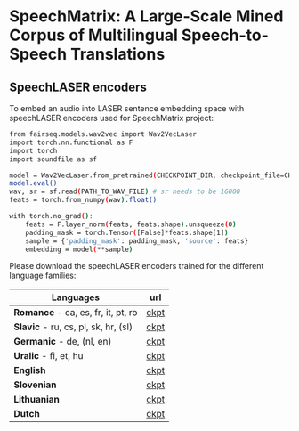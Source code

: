 # SpeechMatrix: A Large-Scale Mined Corpus of Multilingual Speech-to-Speech Translations


## SpeechLASER encoders

To embed an audio into LASER sentence embedding space with speechLASER encoders used for SpeechMatrix project:

```bash
from fairseq.models.wav2vec import Wav2VecLaser
import torch.nn.functional as F
import torch
import soundfile as sf

model = Wav2VecLaser.from_pretrained(CHECKPOINT_DIR, checkpoint_file=CHECKPOINT_NAME).models[0]
model.eval()
wav, sr = sf.read(PATH_TO_WAV_FILE) # sr needs to be 16000
feats = torch.from_numpy(wav).float()

with torch.no_grad():
    feats = F.layer_norm(feats, feats.shape).unsqueeze(0)
    padding_mask = torch.Tensor([False]*feats.shape[1])
    sample = {'padding_mask': padding_mask, 'source': feats}
    embedding = model(**sample)
```

Please download the speechLASER encoders trained for the different language families:

Languages | url
|---|---|
**Romance** - ca, es, fr, it, pt, ro | [ckpt](https://dl.fbaipublicfiles.com/speechlaser_encoders/romance.pt) 
**Slavic** - ru, cs, pl, sk, hr, (sl) | [ckpt](https://dl.fbaipublicfiles.com/speechlaser_encoders/slavic.pt)
**Germanic** - de, (nl, en) | [ckpt](https://dl.fbaipublicfiles.com/speechlaser_encoders/germanic.pt)
**Uralic** - fi, et, hu | [ckpt](https://dl.fbaipublicfiles.com/speechlaser_encoders/uralic.pt)
**English** | [ckpt](https://dl.fbaipublicfiles.com/speechlaser_encoders/english.pt) 
**Slovenian** | [ckpt](https://dl.fbaipublicfiles.com/speechlaser_encoders/slovenian.pt) 
**Lithuanian** | [ckpt](https://dl.fbaipublicfiles.com/speechlaser_encoders/lithuanian.pt) 
**Dutch** | [ckpt](https://dl.fbaipublicfiles.com/speechlaser_encoders/dutch.pt) 



